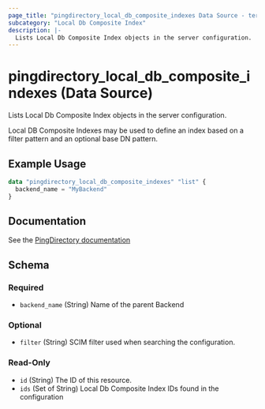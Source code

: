 ```yaml
---
page_title: "pingdirectory_local_db_composite_indexes Data Source - terraform-provider-pingdirectory"
subcategory: "Local Db Composite Index"
description: |-
  Lists Local Db Composite Index objects in the server configuration.
---
```


# pingdirectory_local_db_composite_indexes (Data Source)

Lists Local Db Composite Index objects in the server configuration.

Local DB Composite Indexes may be used to define an index based on a filter pattern and an optional base DN pattern.

## Example Usage

```terraform
data "pingdirectory_local_db_composite_indexes" "list" {
  backend_name = "MyBackend"
}
```

## Documentation
See the [PingDirectory documentation](https://docs.pingidentity.com/r/en-us/pingdirectory-93/pd_ds_composite_indexes)

<!-- schema generated by tfplugindocs -->
## Schema

### Required

- `backend_name` (String) Name of the parent Backend

### Optional

- `filter` (String) SCIM filter used when searching the configuration.

### Read-Only

- `id` (String) The ID of this resource.
- `ids` (Set of String) Local Db Composite Index IDs found in the configuration

